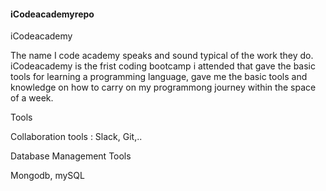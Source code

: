 #### iCodeacademyrepo

iCodeacademy

The name I code academy speaks and sound typical of the work they do. iCodeacademy is the frist coding bootcamp i attended that gave the basic tools for learning a
programming language, gave me the basic tools and knowledge on how to carry on my programmong journey within the space of a week.
 
 Tools 

 Collaboration tools : Slack, Git,..
 
 Database Management Tools
 
 Mongodb, mySQL 
